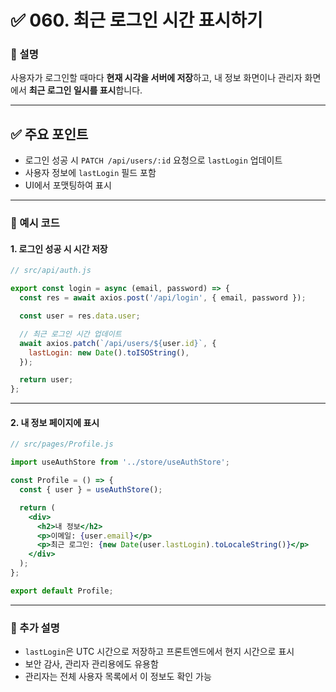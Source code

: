 # ✅ 060. 최근 로그인 시간 표시하기

### 📄 설명

사용자가 로그인할 때마다 **현재 시각을 서버에 저장**하고,
내 정보 화면이나 관리자 화면에서 **최근 로그인 일시를 표시**합니다.

---

## ✅ 주요 포인트

* 로그인 성공 시 `PATCH /api/users/:id` 요청으로 `lastLogin` 업데이트
* 사용자 정보에 `lastLogin` 필드 포함
* UI에서 포맷팅하여 표시

---

### 📁 예시 코드

#### 1. 로그인 성공 시 시간 저장

```jsx
// src/api/auth.js

export const login = async (email, password) => {
  const res = await axios.post('/api/login', { email, password });

  const user = res.data.user;

  // 최근 로그인 시간 업데이트
  await axios.patch(`/api/users/${user.id}`, {
    lastLogin: new Date().toISOString(),
  });

  return user;
};
```

---

#### 2. 내 정보 페이지에 표시

```jsx
// src/pages/Profile.js

import useAuthStore from '../store/useAuthStore';

const Profile = () => {
  const { user } = useAuthStore();

  return (
    <div>
      <h2>내 정보</h2>
      <p>이메일: {user.email}</p>
      <p>최근 로그인: {new Date(user.lastLogin).toLocaleString()}</p>
    </div>
  );
};

export default Profile;
```

---

### 📝 추가 설명

* `lastLogin`은 UTC 시간으로 저장하고 프론트엔드에서 현지 시간으로 표시
* 보안 감사, 관리자 관리용에도 유용함
* 관리자는 전체 사용자 목록에서 이 정보도 확인 가능
